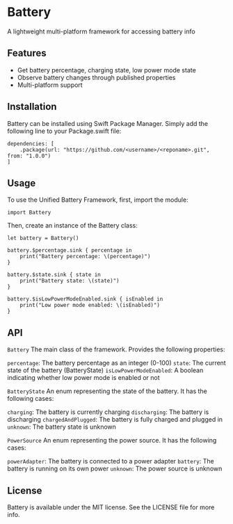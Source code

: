 # Battery

A lightweight multi-platform framework for accessing battery info

## Features
* Get battery percentage, charging state, low power mode state
* Observe battery changes through published properties
* Multi-platform support

## Installation
Battery can be installed using Swift Package Manager. Simply add the following line to your Package.swift file: 
```
dependencies: [
    .package(url: "https://github.com/<username>/<reponame>.git", from: "1.0.0")
]
```

## Usage
To use the Unified Battery Framework, first, import the module: 

```
import Battery
```

Then, create an instance of the Battery class: 

```
let battery = Battery()
```

```
battery.$percentage.sink { percentage in
    print("Battery percentage: \(percentage)")
}

battery.$state.sink { state in
    print("Battery state: \(state)")
}

battery.$isLowPowerModeEnabled.sink { isEnabled in
    print("Low power mode enabled: \(isEnabled)")
}
```

## API
`Battery` 
The main class of the framework. Provides the following properties: 

`percentage`: The battery percentage as an integer (0-100) 
`state`: The current state of the battery (BatteryState) 
`isLowPowerModeEnabled`: A boolean indicating whether low power mode is enabled or not  

`BatteryState` 
An enum representing the state of the battery. It has the following cases:  
 
`charging`: The battery is currently charging 
`discharging`: The battery is discharging 
`chargedAndPlugged`: The battery is fully charged and plugged in 
`unknown`: The battery state is unknown 

`PowerSource` 
An enum representing the power source. It has the following cases: 

`powerAdapter`: The battery is connected to a power adapter 
`battery`: The battery is running on its own power 
`unknown`: The power source is unknown 

## License
Battery is available under the MIT license. See the LICENSE file for more info.



